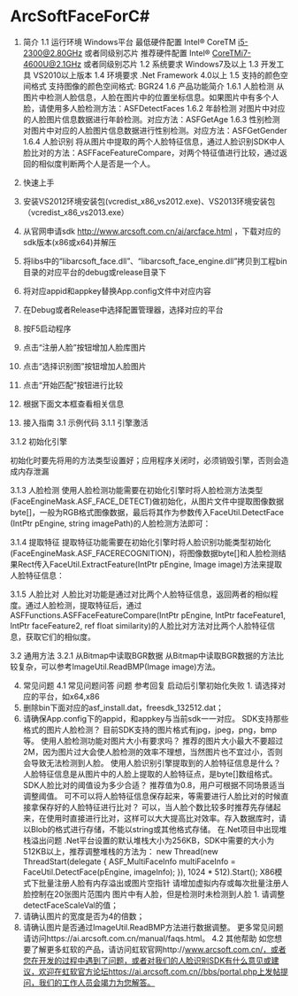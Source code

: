 # ArcSoftFaceForC#
1.	简介
1.1	运行环境
Windows平台
最低硬件配置
Intel® CoreTM i5-2300@2.80GHz 或者同级别芯片
推荐硬件配置
Intel® CoreTMi7-4600U@2.1GHz 或者同级别芯片
1.2	系统要求
Windows7及以上
1.3	开发工具
VS2010以上版本
1.4	环境要求
.Net Framework 4.0以上
1.5	支持的颜色空间格式
支持图像的颜色空间格式: BGR24
1.6	产品功能简介
1.6.1	人脸检测
从图片中检测人脸信息，人脸在图片中的位置坐标信息。如果图片中有多个人脸，请使用多人脸检测方法：ASFDetectFaces
1.6.2	年龄检测
对图片中对应的人脸图片信息数据进行年龄检测。对应方法：ASFGetAge
1.6.3	性别检测
对图片中对应的人脸图片信息数据进行性别检测。对应方法：ASFGetGender
1.6.4	人脸识别
将从图片中提取的两个人脸特征信息，通过人脸识别SDK中人脸比对的方法：ASFFaceFeatureCompare，对两个特征值进行比较，通过返回的相似度判断两个人是否是一个人。
2.	快速上手
1.	安装VS2012环境安装包(vcredist_x86_vs2012.exe)、VS2013环境安装包（vcredist_x86_vs2013.exe）
2.	从官网申请sdk  http://www.arcsoft.com.cn/ai/arcface.html  ，下载对应的sdk版本(x86或x64)并解压
3.	将libs中的“libarcsoft_face.dll”、“libarcsoft_face_engine.dll”拷贝到工程bin目录的对应平台的debug或release目录下
4.	将对应appid和appkey替换App.config文件中对应内容
5.	在Debug或者Release中选择配置管理器，选择对应的平台
6.	按F5启动程序
7.	点击“注册人脸”按钮增加人脸库图片
8.	点击“选择识别图”按钮增加人脸图片
9.	点击“开始匹配”按钮进行比较
10.	根据下面文本框查看相关信息

3.	接入指南
3.1	示例代码
3.1.1	引擎激活
 
3.1.2	初始化引擎
 

初始化时要先将用的方法类型设置好；应用程序关闭时，必须销毁引擎，否则会造成内存泄漏
 
3.1.3	人脸检测
使用人脸检测功能需要在初始化引擎时将人脸检测方法类型(FaceEngineMask.ASF_FACE_DETECT)做初始化，从图片文件中提取图像数据byte[]，一般为RGB格式图像数据，最后将其作为参数传入FaceUtil.DetectFace (IntPtr pEngine, string imagePath)的人脸检测方法即可：
 
3.1.4	提取特征
提取特征功能需要在初始化引擎时将人脸识别功能类型初始化(FaceEngineMask.ASF_FACERECOGNITION)，将图像数据byte[]和人脸检测结果Rect传入FaceUtil.ExtractFeature(IntPtr pEngine, Image image)方法来提取人脸特征信息：
 
3.1.5	人脸比对
人脸比对功能是通过对比两个人脸特征信息，返回两者的相似程度。通过人脸检测，提取特征后，通过ASFFunctions.ASFFaceFeatureCompare(IntPtr pEngine, IntPtr faceFeature1, IntPtr faceFeature2, ref float similarity)的人脸比对方法对比两个人脸特征信息，获取它们的相似度。
 

3.2	通用方法
3.2.1	从Bitmap中读取BGR数据
从Bitmap中读取BGR数据的方法比较复杂，可以参考ImageUtil.ReadBMP(Image image)方法。

4.	常见问题
4.1	常见问题问答
问题	参考回复
启动后引擎初始化失败	1.	请选择对应的平台，如x64,x86 
2.	删除bin下面对应的asf_install.dat，freesdk_132512.dat；
3.	请确保App.config下的appid，和appkey与当前sdk一一对应。
SDK支持那些格式的图片人脸检测？	目前SDK支持的图片格式有jpg，jpeg，png，bmp等。
使用人脸检测功能对图片大小有要求吗？	推荐的图片大小最大不要超过2M，因为图片过大会使人脸检测的效率不理想，当然图片也不宜过小，否则会导致无法检测到人脸。
使用人脸识别引擎提取到的人脸特征信息是什么？	人脸特征信息是从图片中的人脸上提取的人脸特征点，是byte[]数组格式。 
SDK人脸比对的阈值设为多少合适？	推荐值为0.8，用户可根据不同场景适当调整阈值。
可不可以将人脸特征信息保存起来，等需要进行人脸比对的时候直接拿保存好的人脸特征进行比对？	可以，当人脸个数比较多时推荐先存储起来，在使用时直接进行比对，这样可以大大提高比对效率。存入数据库时，请以Blob的格式进行存储，不能以string或其他格式存储。
在.Net项目中出现堆栈溢出问题	.Net平台设置的默认堆栈大小为256KB，SDK中需要的大小为512KB以上，推荐调整堆栈的方法为：
new Thread(new ThreadStart(delegate {
                    ASF_MultiFaceInfo multiFaceInfo = FaceUtil.DetectFace(pEngine, imageInfo);
                }), 1024 * 512).Start();
X86模式下批量注册人脸有内存溢出或图片空指针	请增加虚拟内存或每次批量注册人脸控制在20张图片范围内
图片中有人脸，但是检测时未检测到人脸	1.	请调整detectFaceScaleVal的值；
2.	请确认图片的宽度是否为4的倍数；
3.	请确认图片是否通过ImageUtil.ReadBMP方法进行数据调整。
更多常见问题请访问https://ai.arcsoft.com.cn/manual/faqs.html。
4.2	其他帮助
如您想要了解更多虹软的产品，请访问虹软官网http://www.arcsoft.com.cn/，或者您在开发的过程中遇到了问题，或者对我们的人脸识别SDK有什么意见或建议，欢迎在虹软官方论坛https://ai.arcsoft.com.cn//bbs/portal.php上发帖提问，我们的工作人员会竭力为您解答。
